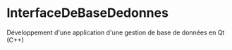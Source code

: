 # InterfaceDeBaseDedonnes
Développement d'une application d'une gestion de base de données en Qt (C++)
